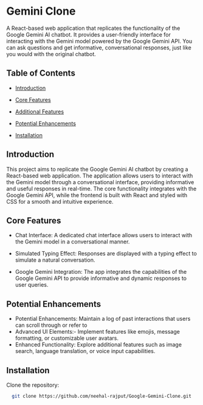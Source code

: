 # Gemini Clone

A React-based web application that replicates the functionality of the Google Gemini AI chatbot. It provides a user-friendly interface for interacting with the Gemini model powered by the Google Gemini API. You can ask questions and get informative, conversational responses, just like you would with the original chatbot.


## Table of Contents

 
 - [Introduction]()
 
 - [Core Features]()
 - [Additional Features]()
 
 - [Potential Enhancements]()
- [Installation]()

## Introduction

This project aims to replicate the Google Gemini AI chatbot by creating a React-based web application. The application allows users to interact with the Gemini model through a conversational interface, providing informative and useful responses in real-time. The core functionality integrates with the Google Gemini API, while the frontend is built with React and styled with CSS for a smooth and intuitive experience.




## Core Features

- Chat Interface: A dedicated chat interface allows users to interact with the Gemini model in a conversational manner.


- Simulated Typing Effect: Responses are displayed with a typing effect to simulate a natural conversation.
- Google Gemini Integration: The app integrates the capabilities of the Google Gemini API to provide informative and dynamic responses to user queries.



## Potential Enhancements



- Potential Enhancements: Maintain a log of past interactions that users can scroll through or refer to
- Advanced UI Elements:- Implement features like emojis, message formatting, or customizable user avatars.
- Enhanced Functionality: Explore additional features such as image search, language translation, or voice input capabilities.


## Installation

Clone the repository:

```bash
  git clone https://github.com/neehal-rajput/Google-Gemini-Clone.git
```